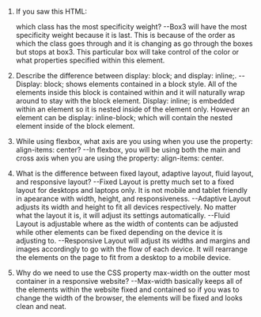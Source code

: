 1. If you saw this HTML: <div class="box box1 box2 box3"></div> which class has the most specificity weight? 
    --Box3 will have the most specificity weight because it is last. This is because of the order as which the class goes through and it is changing as go through the boxes but stops at box3. This particular box will take control of the color or what properties specified within this element.

2. Describe the difference between display: block; and display: inline;.
    --Display: block; shows elements contained in a block style. All of the elements inside this block is contained within and it will naturally wrap around to stay with the block element. Display: inline; is embedded within an element so it is nested inside of the element only. However an element can be display: inline-block; which will contain the nested element inside of the block element.

3. While using flexbox, what axis are you using when you use the property: align-items: center?
    --In flexbox, you will be using both the main and cross axis when you are using the property: align-items: center.

4. What is the difference between fixed layout, adaptive layout, fluid layout, and responsive layout?
    --Fixed Layout is pretty much set to a fixed layout for desktops and laptops only. It is not mobile and tablet friendly in apearance with width, height, and responsiveness.
    --Adaptive Layout adjusts its width and height to fit all devices respectively. No matter what the layout it is, it will adjust its settings automatically.
    --Fluid Layout is adjustable where as the width of contents can be adjusted while other elements can be fixed depending on the device it is adjusting to.
    --Responsive Layout will adjust its widths and margins and images accordingly to go with the flow of each device. It will rearrange the elements on the page to fit from a desktop to a mobile device.

5. Why do we need to use the CSS property max-width on the outter most container in a responsive website?
    --Max-width basically keeps all of the elements within the website fixed and contained so if you was to change the width of the browser, the elements will be fixed and looks clean and neat.